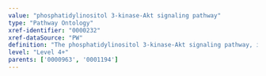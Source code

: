 ```yaml
---
value: "phosphatidylinositol 3-kinase-Akt signaling pathway"
type: "Pathway Ontology"
xref-identifier: "0000232"
xref-dataSource: "PW"
definition: "The phosphatidylinositol 3-kinase-Akt signaling pathway, involving PI3K class I enzymes, particularly class IA, controls various processes such as cell growth, proliferation and survival. Class IA enzymes couple to receptor tyrosine kinases or their adaptors; class IB couple to G-protein coupled receptors mainly via Galphai. The Akt family of protein kinases are activated downstream of class I PI3Ks and collectively (Akt1, 2, and 3) phosphorylate more than 70 cytoplasmic and nuclear substrates. Deregulation of the pathway has been linked to various forms of cancer."
level: "Level 4+"
parents: ['0000963', '0001194']
---
```

